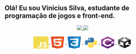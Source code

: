 ## Olá! Eu sou Vinicius Silva, estudante de programação de jogos e front-end.

<div align="center">
  <a href="https://github.com/ViniciusSouzaSilva">
  <img height="180em" src="https://github-readme-stats.vercel.app/api?username=ViniciusSouzaSilva&show_icons=true&theme=dark&include_all_commits=true&count_private=true"/>
  <img height="180em" src="https://github-readme-stats.vercel.app/api/top-langs/?username=ViniciusSouzaSilva&layout=compact&langs_count=7&theme=dark"/>
</div>
  
<div style="display: inline_block" align="center"><br>
  <img align="center" alt="Javascript" height="40" width="50" src="https://raw.githubusercontent.com/devicons/devicon/master/icons/javascript/javascript-plain.svg">
  <img align="center" alt="HTML" height="40" width="50" src="https://raw.githubusercontent.com/devicons/devicon/master/icons/html5/html5-original.svg">
  <img align="center" alt="CSS" height="40" width="50" src="https://raw.githubusercontent.com/devicons/devicon/master/icons/css3/css3-original.svg">
  <img align="center" alt="Python" height="40" width="50" src="https://raw.githubusercontent.com/devicons/devicon/master/icons/python/python-original.svg">
  <img align="center" alt="Csharp" height="40" width="50" src="https://raw.githubusercontent.com/devicons/devicon/master/icons/csharp/csharp-original.svg">
  <img align="center" alt="Unity" height="40" width="50" src="https://github.com/devicons/devicon/blob/master/icons/unity/unity-original.svg">
</div>
